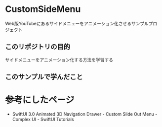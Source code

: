 # CustomSideMenu
Web版YouTubeにあるサイドメニューをアニメーション化させるサンプルプロジェクト
## このリポジトリの目的
サイドメニューをアニメーション化する方法を学習する

## このサンプルで学んだこと

# 参考にしたページ
* SwiftUI 3.0 Animated 3D Navigation Drawer - Custom Slide Out Menu - Complex UI - SwiftUI Tutorials
